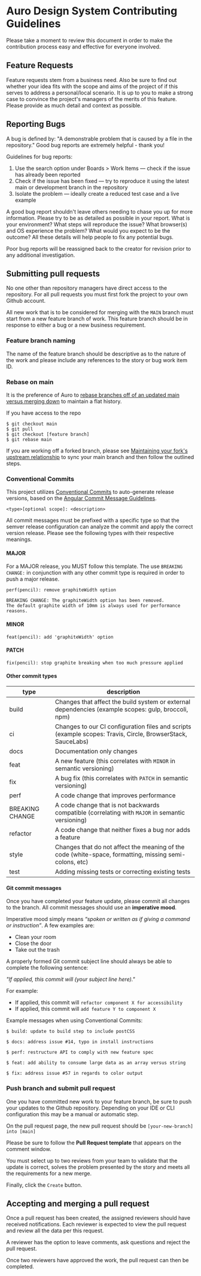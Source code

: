 # Auro Design System Contributing Guidelines

Please take a moment to review this document in order to make the contribution process easy and effective for everyone involved.

## Feature Requests

Feature requests stem from a business need. Also be sure to find out whether your idea fits with the scope and aims of the project of if this serves to address a personal/local scenario. It is up to you to make a strong case to convince the project's managers of the merits of this feature. Please provide as much detail and context as possible.

## Reporting Bugs

A bug is defined by: "A demonstrable problem that is caused by a file in the repository." Good bug reports are extremely helpful - thank you!

Guidelines for bug reports:

1. Use the search option under Boards > Work Items — check if the issue has already been reported
1. Check if the issue has been fixed — try to reproduce it using the latest main or development branch in the repository
1. Isolate the problem — ideally create a reduced test case and a live example

A good bug report shouldn't leave others needing to chase you up for more information. Please try to be as detailed as possible in your report. What is your environment? What steps will reproduce the issue? What browser(s) and OS experience the problem? What would you expect to be the outcome? All these details will help people to fix any potential bugs.

Poor bug reports will be reassigned back to the creator for revision prior to any additional investigation.

## Submitting pull requests

No one other than repository managers have direct access to the repository. For all pull requests you must first fork the project to your own Github account.

All new work that is to be considered for merging with the `MAIN` branch must start from a new feature branch of work. This feature branch should be in response to either a bug or a new business requirement.

### Feature branch naming

The name of the feature branch should be descriptive as to the nature of the work and please include any references to the story or bug work item ID.

### Rebase on main

It is the preference of Auro to [rebase branches off of an updated main versus merging down](https://www.atlassian.com/git/tutorials/merging-vs-rebasing) to maintain a flat history.

If you have access to the repo

```
$ git checkout main
$ git pull
$ git checkout [feature branch]
$ git rebase main
```

If you are working off a forked branch, please see [Maintaining your fork's upstream relationship](https://auro.alaskaair.com/contributing/upstream) to sync your main branch and then follow the outlined steps.

### Conventional Commits

This project utilizes [Conventional Commits](https://www.conventionalcommits.org/) to auto-generate release versions, based on the [Angular Commit Message Guidelines](https://github.com/angular/angular/blob/22b96b9/CONTRIBUTING.md#-commit-message-guidelines).


```
<type>[optional scope]: <description>
```

All commit messages must be prefixed with a specific type so that the semver release configuration can analyze the commit and apply the correct version release. Please see the following types with their respective meanings.

#### MAJOR

For a MAJOR release, you MUST follow this template. The use `BREAKING CHANGE:` in conjunction with any other commit type is required in order to push a major release.

```
perf(pencil): remove graphiteWidth option

BREAKING CHANGE: The graphiteWidth option has been removed.
The default graphite width of 10mm is always used for performance reasons.
```

#### MINOR
```
feat(pencil): add 'graphiteWidth' option
```

#### PATCH
```
fix(pencil): stop graphite breaking when too much pressure applied
```

#### Other commit types

| type | description |
|---|---|
| build | Changes that affect the build system or external dependencies (example scopes: gulp, broccoli, npm) |
| ci | Changes to our CI configuration files and scripts (example scopes: Travis, Circle, BrowserStack, SauceLabs) |
| docs | Documentation only changes |
| feat | A new feature (this correlates with `MINOR` in semantic versioning) |
| fix | A bug fix (this correlates with `PATCH` in semantic versioning) |
| perf | A code change that improves performance |
| BREAKING CHANGE | A code change that is not backwards compatible (correlating with `MAJOR` in semantic versioning) |
| refactor | A code change that neither fixes a bug nor adds a feature |
| style | Changes that do not affect the meaning of the code (white-space, formatting, missing semi-colons, etc) |
| test | Adding missing tests or correcting existing tests  |

#### Git commit messages

Once you have completed your feature update, please commit all changes to the branch. All commit messages should use an **imperative mood**.

Imperative mood simply means _“spoken or written as if giving a command or instruction”_. A few examples are:

* Clean your room
* Close the door
* Take out the trash

A properly formed Git commit subject line should always be able to complete the following sentence:

_"If applied, this commit will (your subject line here)."_

For example:

* If applied, this commit will `refactor component X for accessibility`
* If applied, this commit will `add feature Y to component X`

Example messages when using Conventional Commits:

```
$ build: update to build step to include postCSS

$ docs: address issue #14, typo in install instructions

$ perf: restructure API to comply with new feature spec

$ feat: add ability to consume large data as an array versus string

$ fix: address issue #57 in regards to color output
```

### Push branch and submit pull request

One you have committed new work to your feature branch, be sure to push your updates to the Github repository. Depending on your IDE or CLI configuration this may be a manual or automatic step.

On the pull request page, the new pull request should be `[your-new-branch] into [main]`

Please be sure to follow the **Pull Request template** that appears on the comment window.

You must select up to two reviews from your team to validate that the update is correct, solves the problem presented by the story and meets all the requirements for a new merge.

Finally, click the `Create` button.

## Accepting and merging a pull request

Once a pull request has been created, the assigned reviewers should have received notifications. Each reviewer is expected to view the pull request and review all the data per this request.

A reviewer has the option to leave comments, ask questions and reject the pull request.

Once two reviewers have approved the work, the pull request can then be completed.
